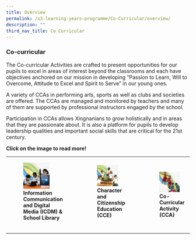 ```yaml
---
title: Overview
permalink: /x3-learning-years-programme/Co-Curricular/overview/
description: ""
third_nav_title: Co Curricular
---
```

### Co-curricular

The Co-curricular Activities are crafted to present opportunities for our pupils to excel in areas of interest beyond the classrooms and each have objectives anchored on our mission in developing “Passion to Learn, Will to Overcome, Attitude to Excel and Spirit to Serve” in our young ones.  
  
A variety of CCAs in performing arts, sports as well as clubs and societies are offered. The CCAs are managed and monitored by teachers and many of them are supported by professional instructors engaged by the school.  
  
Participation in CCAs allows Xingnanians to grow holistically and in areas that they are passionate about. It is also a platform for pupils to develop leadership qualities and important social skills that are critical for the 21st century.

**Click on the image to read more!**

|  	|  	|  	|
|---	|---	|---	|
| <figure><a href="web"><img style="width:66%" src="/images/cco1.png"></a> <b>Information Communication and Digital Media (ICDM) & School Library </b></figure><br>	| <figure><a href="web"><img style="width:75%" src="/images/cco2.png"></a> <b>Character and Citizenship Education (CCE) </b></figure><br>	|  <figure><a href="web"><img style="width:80%" src="/images/cco3.png"></a><b>Co-Curricular Activity (CCA) </b></figure>	|